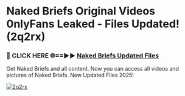 # Naked Briefs Original Videos 0nlyFans Leaked - Files Updated! (2q2rx)

<h3>🔴 CLICK HERE 🌐==►► <a href="https://tinyurl.com/up5wt9bj" rel="nofollow">Naked Briefs Updated Files</a></h3>

Get Naked Briefs and all content. Now you can access all videos and pictures of Naked Briefs. New Updated Files 2025!

[![2q2rx](https://i.imgur.com/ABiUzMV.gif)](https://tinyurl.com/up5wt9bj)
